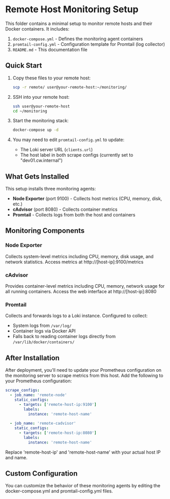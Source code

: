 # Remote Host Monitoring Setup

This folder contains a minimal setup to monitor remote hosts and their Docker containers. It includes:

1. `docker-compose.yml` - Defines the monitoring agent containers
2. `promtail-config.yml` - Configuration template for Promtail (log collector)
3. `README.md` - This documentation file

## Quick Start

1. Copy these files to your remote host:

   ```bash
   scp -r remote/ user@your-remote-host:~/monitoring/
   ```

2. SSH into your remote host:

   ```bash
   ssh user@your-remote-host
   cd ~/monitoring
   ```

3. Start the monitoring stack:

   ```bash
   docker-compose up -d
   ```

4. You may need to edit `promtail-config.yml` to update:
   - The Loki server URL (`clients.url`)
   - The host label in both scrape configs (currently set to "dev01.cw.internal")

## What Gets Installed

This setup installs three monitoring agents:

- **Node Exporter** (port 9100) - Collects host metrics (CPU, memory, disk, etc.)
- **cAdvisor** (port 8080) - Collects container metrics
- **Promtail** - Collects logs from both the host and containers

## Monitoring Components

### Node Exporter

Collects system-level metrics including CPU, memory, disk usage, and network statistics. Access metrics at http://[host-ip]:9100/metrics

### cAdvisor

Provides container-level metrics including CPU, memory, network usage for all running containers. Access the web interface at http://[host-ip]:8080

### Promtail

Collects and forwards logs to a Loki instance. Configured to collect:

- System logs from `/var/log/`
- Container logs via Docker API
- Falls back to reading container logs directly from `/var/lib/docker/containers/`

## After Installation

After deployment, you'll need to update your Prometheus configuration on the monitoring server to scrape metrics from this host. Add the following to your Prometheus configuration:

```yaml
scrape_configs:
  - job_name: 'remote-node'
    static_configs:
      - targets: ['remote-host-ip:9100']
        labels:
          instance: 'remote-host-name'
  
  - job_name: 'remote-cadvisor'
    static_configs:
      - targets: ['remote-host-ip:8080']
        labels:
          instance: 'remote-host-name'
```

Replace 'remote-host-ip' and 'remote-host-name' with your actual host IP and name.

## Custom Configuration

You can customize the behavior of these monitoring agents by editing the docker-compose.yml and promtail-config.yml files.
